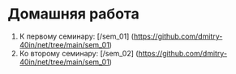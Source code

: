 # Домашняя работа #
1. К первому семинару: [/sem_01] (https://github.com/dmitry-40in/net/tree/main/sem_01) 
2. Ко второму семинару: [/sem_02] (https://github.com/dmitry-40in/net/tree/main/sem_01) 
